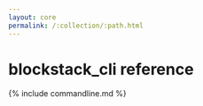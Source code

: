 ```yaml
---
layout: core
permalink: /:collection/:path.html
---
```

# blockstack_cli reference

{% include commandline.md %}
